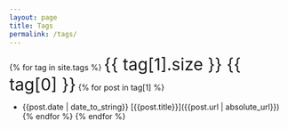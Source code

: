 ```yaml
---
layout: page
title: Tags
permalink: /tags/
---
```

{% for tag in site.tags %}
<span style="font-size: 30px"><span class="fa-layers fa-fw">
<i class="fas fa-tag"></i>
<span class="fa-layers-counter">{{ tag[1].size }}</span>
</span>
{{ tag[0] }}</span>
{% for post in tag[1] %}
- {{post.date | date_to_string}}  [{{post.title}}]({{post.url | absolute_url}})
{% endfor %}
{% endfor %}
